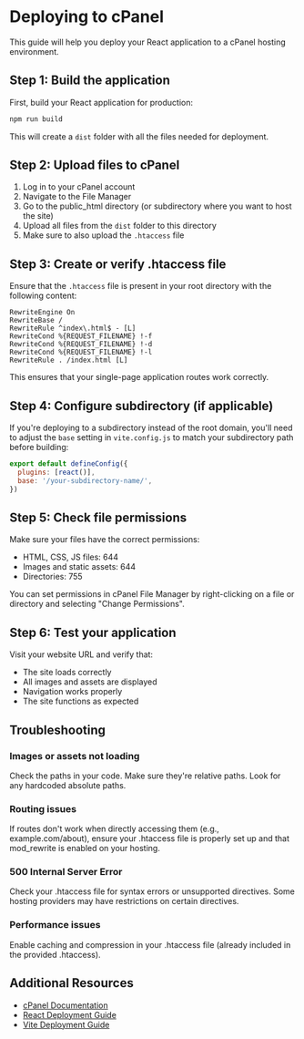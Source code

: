 # Deploying to cPanel

This guide will help you deploy your React application to a cPanel hosting environment.

## Step 1: Build the application

First, build your React application for production:

```bash
npm run build
```

This will create a `dist` folder with all the files needed for deployment.

## Step 2: Upload files to cPanel

1. Log in to your cPanel account
2. Navigate to the File Manager
3. Go to the public_html directory (or subdirectory where you want to host the site)
4. Upload all files from the `dist` folder to this directory
5. Make sure to also upload the `.htaccess` file

## Step 3: Create or verify .htaccess file

Ensure that the `.htaccess` file is present in your root directory with the following content:

```
RewriteEngine On
RewriteBase /
RewriteRule ^index\.html$ - [L]
RewriteCond %{REQUEST_FILENAME} !-f
RewriteCond %{REQUEST_FILENAME} !-d
RewriteCond %{REQUEST_FILENAME} !-l
RewriteRule . /index.html [L]
```

This ensures that your single-page application routes work correctly.

## Step 4: Configure subdirectory (if applicable)

If you're deploying to a subdirectory instead of the root domain, you'll need to adjust the `base` setting in `vite.config.js` to match your subdirectory path before building:

```js
export default defineConfig({
  plugins: [react()],
  base: '/your-subdirectory-name/',
})
```

## Step 5: Check file permissions

Make sure your files have the correct permissions:
- HTML, CSS, JS files: 644
- Images and static assets: 644
- Directories: 755

You can set permissions in cPanel File Manager by right-clicking on a file or directory and selecting "Change Permissions".

## Step 6: Test your application

Visit your website URL and verify that:
- The site loads correctly
- All images and assets are displayed
- Navigation works properly
- The site functions as expected

## Troubleshooting

### Images or assets not loading

Check the paths in your code. Make sure they're relative paths. Look for any hardcoded absolute paths.

### Routing issues

If routes don't work when directly accessing them (e.g., example.com/about), ensure your .htaccess file is properly set up and that mod_rewrite is enabled on your hosting.

### 500 Internal Server Error

Check your .htaccess file for syntax errors or unsupported directives. Some hosting providers may have restrictions on certain directives.

### Performance issues

Enable caching and compression in your .htaccess file (already included in the provided .htaccess).

## Additional Resources

- [cPanel Documentation](https://docs.cpanel.net/)
- [React Deployment Guide](https://create-react-app.dev/docs/deployment/)
- [Vite Deployment Guide](https://vitejs.dev/guide/static-deploy.html) 